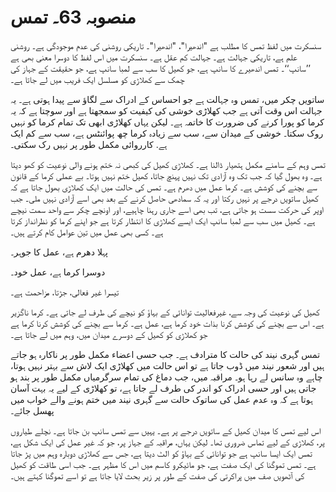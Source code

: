 # منصوبہ 63۔ تمس

سنسکرت میں لفظ تمس کا مطلب ہے "اندھیرا"، "اندھیرا"۔ تاریکی روشنی کی عدم موجودگی ہے۔ روشنی علم ہے، تاریکی جہالت ہے۔ جہالت کم عقل ہے۔ سنسکرت میں اس لفظ کا دوسرا معنی بھی ہے ’’سانپ‘‘۔ تمس اندھیرے کا سانپ ہے، جو کھیل کا سب سے لمبا سانپ ہے، جو حقیقت کے جہاز کی چمک سے کھلاڑی کو مسلسل ایک فریب میں لے جاتا ہے۔

ساتویں چکر میں، تمس وہ جہالت ہے جو احساس کے ادراک سے لگاؤ سے پیدا ہوتی ہے۔ یہ جہالت اس وقت آتی ہے جب کھلاڑی خوشی کی کیفیت کو سمجھتا ہے اور سوچتا ہے کہ یہ کرما کو پورا کرنے کی ضرورت کا خاتمہ ہے۔ لیکن یہاں کھلاڑی ابھی تک تمام کرما کو نہیں روک سکتا۔ خوشی کے میدان سے، سب سے زیادہ کرما چھ پوائنٹس ہے، سب سے کم ایک ہے. کارروائی مکمل طور پر نہیں رک سکتی۔

تمس وہم کے سامنے مکمل ہتھیار ڈالنا ہے۔ کھلاڑی کھیل کی کبھی نہ ختم ہونے والی نوعیت کو کھو دیتا ہے۔ وہ بھول گیا کہ جب تک وہ آزادی تک نہیں پہنچ جاتا، کھیل ختم نہیں ہوتا۔ بے عملی کرما کے قانون سے بچنے کی کوشش ہے۔ کرما عمل میں دھرم ہے۔ تمس کی حالت میں ایک کھلاڑی بھول جاتا ہے کہ کھیل ساتویں درجے پر نہیں رکتا اور یہ کہ سمادھی حاصل کرنے کے بعد بھی اسے آزادی نہیں ملی۔ جب اوپر کی حرکت سست ہو جاتی ہے، تب بھی اسے جاری رہنا چاہیے، اور اونچے چکر سے واحد سمت نیچے ہے۔ کھیل میں سب سے لمبا سانپ ایک ایسے کھلاڑی کا انتظار کرتا ہے جو اپنے کرما کو نظرانداز کرتا ہے۔ کسی بھی عمل میں تین عوامل کام کرتے ہیں۔

پہلا دھرم ہے، عمل کا جوہر۔

دوسرا کرما ہے، عمل خود۔

تیسرا غیر فعالی، جڑتا، مزاحمت ہے۔

کھیل کی نوعیت کی وجہ سے، غیرفعالیت توانائی کے بہاؤ کو نیچے کی طرف لے جاتی ہے۔ کرما ناگزیر ہے۔ اس سے بچنے کی کوشش کرنا بذات خود کرما ہے، عمل ہے۔ کرما سے بچنے کی کوشش کرنا کرما ہے جو کھلاڑی کو کھیل کے دوسرے میدان میں، وہم میں لے جاتا ہے۔

تمس گہری نیند کی حالت کا مترادف ہے۔ جب حسی اعضاء مکمل طور پر ناکارہ ہو جاتے ہیں اور شعور نیند میں ڈوب جاتا ہے تو اس حالت میں کھلاڑی ایک لاش سے بہتر نہیں ہوتا، چاہے وہ سانس لے رہا ہو۔ مراقبہ میں، جب دماغ کی تمام سرگرمیاں مکمل طور پر بند ہو جاتی ہیں اور حسی ادراک کو اندر کی طرف لے جاتا ہے، تو کھلاڑی کے لیے یہ بہت آسان ہوتا ہے کہ وہ عدم عمل کی ساتوک حالت سے گہری نیند میں ختم ہونے والے خواب میں پھسل جائے۔

اس لیے تمس کا میدان کھیل کے ساتویں درجے پر ہے۔ یہیں سے تمس سانپ بن جاتا ہے۔ نچلے طیاروں پر، کھلاڑی کے لیے تماس ضروری تھا۔ لیکن یہاں، مراقبہ کے جہاز پر، جو کہ غیر عمل کی ایک شکل ہے، تمس ایک ایسا سانپ ہے جو توانائی کے بہاؤ کو الٹ دیتا ہے، جس سے کھلاڑی دوبارہ وہم میں پڑ جاتا ہے۔ تمس تموگنا کی ایک صفت ہے، جو مائیکرو کاسم میں اس کا مظہر ہے۔ جب اسی طاقت کو کھیل کی آٹھویں صف میں پراکرتی کی صفت کے طور پر زیر بحث لایا جاتا ہے تو اسے تموگنا کہتے ہیں۔

